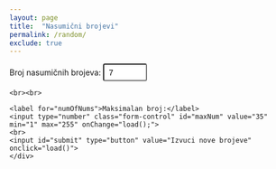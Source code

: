 ```yaml
---
layout: page
title:  "Nasumični brojevi"
permalink: /random/
exclude: true
---
```


<style>

#numbers li {    
    width: 60px;
    line-height: 60px;
    border-radius: 50%;
    text-align: center;
    font-size: 24px;
    font-weight: bolder;
    border: 3px solid #666;
    display:inline-block;
    list-style: none;
    margin-bottom: 5px;
    margin-right: 5px;
}

#submit{
    color: white;
    background-color: rgb(42, 189, 47);
    margin-top: 10px;
    padding: 10px;
    border-radius: 4px;
    border: none;
    font-weight: bold;
}

.form-group {
  margin-bottom: 1rem;
}

.form-control {
  height: calc(1.5em + 0.5rem + 2px);
  padding: 0.25rem 0.5rem;
  font-size: 0.875rem;
  line-height: 1.5;
  border-radius: 0.2rem;
}

</style>

<form>
  <div class="form-group">
    <label for="numOfNums">Broj nasumičnih brojeva:</label>
    <input type="number" class="form-control" id="numOfNums" value="7" min="1" max="255" onChange="load();">
    
    <br><br>
    
    <label for="numOfNums">Maksimalan broj:</label>
    <input type="number" class="form-control" id="maxNum" value="35" min="1" max="255" onChange="load();">
    <br>
    <input id="submit" type="button" value="Izvuci nove brojeve" onclick="load()">
    </div>
</form>

<div style="text-align: center !important;">
    <ul id="numbers"></ul>
</div>

<script>

load();

function load(){

		var n = parseInt(document.getElementById("numOfNums").value);
    var max = parseInt(document.getElementById("maxNum").value);

    var array = [];
    
    for(var i = 1; i <= max; i++){
        array.push(i);
    }
    
    function shuffle(array) {
      var currentIndex = array.length, temporaryValue, randomIndex;
    
      while (0 !== currentIndex) {
    
        randomIndex = Math.floor(Math.random() * currentIndex);
        currentIndex -= 1;
    
        temporaryValue = array[currentIndex];
        array[currentIndex] = array[randomIndex];
        array[randomIndex] = temporaryValue;
      }
    
      return array;
    }
    
    shuffle(array);
    
    var numbers = [];
    
    for(var i = 0; i < n; i++){
        numbers.push(array[i]);
    }
    
    for(var i = 0; i < n-1; i++){
        for(var j = i+1; j < n; j++){
            if(numbers[i] > numbers[j]){
                var temp = numbers[i];
                numbers[i] = numbers[j];
                numbers[j] = temp;
            }
        }
    }
    
    var field = document.getElementById('numbers');
    field.innerHTML = "";
    
    for(var i = 0; i < n; i++){
        var number = document.createElement('li');
        number.innerHTML = numbers[i];
        field.appendChild(number);
    }
}
</script>
